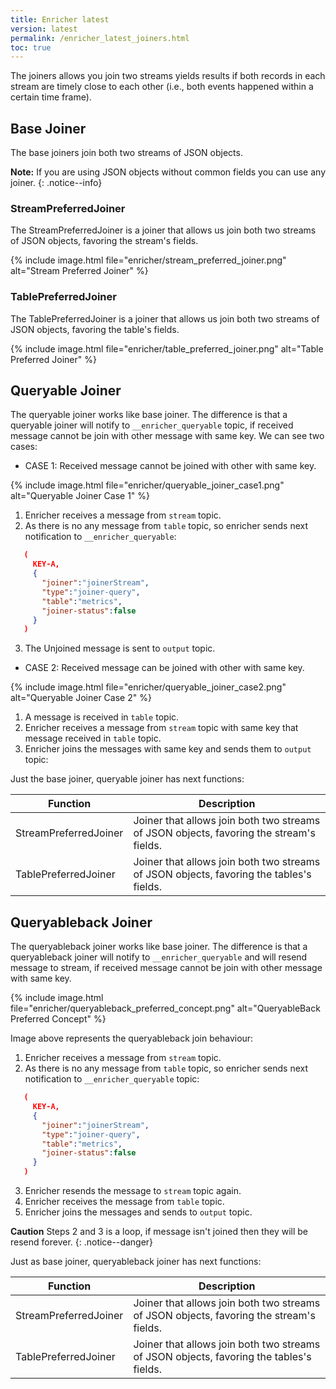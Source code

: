 ```yaml
---
title: Enricher latest
version: latest
permalink: /enricher_latest_joiners.html
toc: true
---
```


The joiners allows you join two streams yields results if both records in each stream are timely close to each other (i.e., both events happened within a certain time frame).

## Base Joiner

The base joiners join both two streams of JSON objects.

**Note:** If you are using JSON objects without common fields you can use any joiner.
{: .notice--info}

### StreamPreferredJoiner

The StreamPreferredJoiner is a joiner that allows us join both two streams of JSON objects, favoring the stream's fields.

{% include image.html file="enricher/stream_preferred_joiner.png" alt="Stream Preferred Joiner" %}


### TablePreferredJoiner

The TablePreferredJoiner is a joiner that allows us join both two streams of JSON objects, favoring the table's fields.

{% include image.html file="enricher/table_preferred_joiner.png" alt="Table Preferred Joiner" %}


## Queryable Joiner

The queryable joiner works like base joiner. The difference is that a queryable joiner will notify to `__enricher_queryable` topic, if received message cannot be join with other message with same key. We can see two cases:

* CASE 1: Received message cannot be joined with other with same key.

{% include image.html file="enricher/queryable_joiner_case1.png" alt="Queryable Joiner Case 1" %}


 1. Enricher receives a message from `stream` topic.
 2. As there is no any message from `table` topic, so enricher sends next notification to `__enricher_queryable`:
  ```json
     (
       KEY-A,
       {
         "joiner":"joinerStream",
         "type":"joiner-query",
         "table":"metrics",
         "joiner-status":false
       }
     )
  ```
 3. The Unjoined message is sent to `output` topic.

* CASE 2: Received message can be joined with other with same key.

{% include image.html file="enricher/queryable_joiner_case2.png" alt="Queryable Joiner Case 2" %}


 1. A message is received in `table` topic.
 2. Enricher receives a message from `stream` topic with same key that message received in `table` topic.
 3. Enricher joins the messages with same key and sends them to `output` topic:

Just the base joiner, queryable joiner has next functions:

|Function|Description|
|--------|-----------|
|StreamPreferredJoiner| Joiner that allows join both two streams of JSON objects, favoring the stream's fields.|
|TablePreferredJoiner| Joiner that allows join both two streams of JSON objects, favoring the tables's fields.|

## Queryableback Joiner

The queryableback joiner works like base joiner. The difference is that a queryableback joiner will notify to `__enricher_queryable` and will resend message to stream, if received message cannot be join with other message with same key.

{% include image.html file="enricher/queryableback_preferred_concept.png" alt="QueryableBack Preferred Concept" %}


Image above represents the queryableback join behaviour:

1. Enricher receives a message from `stream` topic.
2. As there is no any message from `table` topic, so enricher sends next notification to `__enricher_queryable` topic:
  ```json
     (
       KEY-A,
       {
         "joiner":"joinerStream",
         "type":"joiner-query",
         "table":"metrics",
         "joiner-status":false
       }
     )
  ```
3. Enricher resends the message to `stream` topic again.
4. Enricher receives the message from `table` topic.
5. Enricher joins the messages and sends to `output` topic.

**Caution** Steps 2 and 3 is a loop, if message isn't joined then they will be resend forever.
{: .notice--danger}

Just as base joiner, queryableback joiner has next functions:

|Function|Description|
|--------|-----------|
|StreamPreferredJoiner| Joiner that allows join both two streams of JSON objects, favoring the stream's fields.|
|TablePreferredJoiner| Joiner that allows join both two streams of JSON objects, favoring the tables's fields.|
